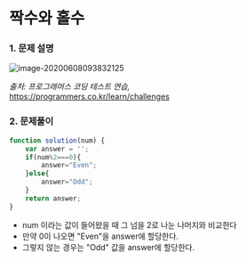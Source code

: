 # 짝수와 홀수

### 1. 문제 설명

![image-20200608093832125](C:\Users\JungJiYun\AppData\Roaming\Typora\typora-user-images\image-20200608093832125.png)

*출처: 프로그래머스 코딩 테스트 연습,* https://programmers.co.kr/learn/challenges



### 2. 문제풀이

```javascript
function solution(num) {
    var answer = '';
    if(num%2===0){
        answer="Even";
    }else{
        answer="Odd";
    }
    return answer;
}
```

- num 이라는 값이 들어왔을 때 그 넘을 2로 나눈 나머지와 비교한다
- 만약 0이 나오면 "Even"을 answer에 할당한다.
- 그렇지 않는 경우는 "Odd" 값을 answer에 할당한다.